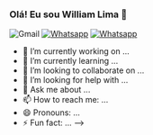 ### Olá! Eu sou William Lima 👋

![Gmail](https://img.shields.io/badge/Gmail-D14836?style=for-the-badge&logo=gmail&logoColor=white)
[![Whatsapp](https://img.shields.io/badge/WhatsApp-25D366?style=for-the-badge&logo=whatsapp&logoColor=white)](https://wa.me/5581989797172?text=Ol%C3%A1+vim+atraves+do+github.)
[![Whatsapp](https://img.shields.io/badge/Instagram-E4405F?style=for-the-badge&logo=instagram&logoColor=white)](https://www.instagram.com/__uilha__/)



- 🔭 I’m currently working on ...
- 🌱 I’m currently learning ...
- 👯 I’m looking to collaborate on ...
- 🤔 I’m looking for help with ...
- 💬 Ask me about ...
- 📫 How to reach me: ...
- 😄 Pronouns: ...
- ⚡ Fun fact: ...
-->
